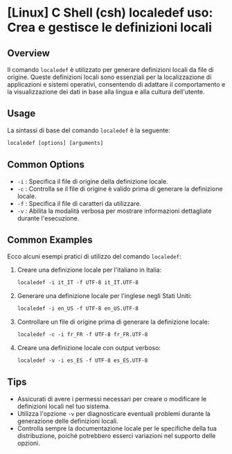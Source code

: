# [Linux] C Shell (csh) localedef uso: Crea e gestisce le definizioni locali

## Overview
Il comando `localedef` è utilizzato per generare definizioni locali da file di origine. Queste definizioni locali sono essenziali per la localizzazione di applicazioni e sistemi operativi, consentendo di adattare il comportamento e la visualizzazione dei dati in base alla lingua e alla cultura dell'utente.

## Usage
La sintassi di base del comando `localedef` è la seguente:

```csh
localedef [options] [arguments]
```

## Common Options
- `-i` : Specifica il file di origine della definizione locale.
- `-c` : Controlla se il file di origine è valido prima di generare la definizione locale.
- `-f` : Specifica il file di caratteri da utilizzare.
- `-v` : Abilita la modalità verbosa per mostrare informazioni dettagliate durante l'esecuzione.

## Common Examples
Ecco alcuni esempi pratici di utilizzo del comando `localedef`:

1. Creare una definizione locale per l'italiano in Italia:

   ```csh
   localedef -i it_IT -f UTF-8 it_IT.UTF-8
   ```

2. Generare una definizione locale per l'inglese negli Stati Uniti:

   ```csh
   localedef -i en_US -f UTF-8 en_US.UTF-8
   ```

3. Controllare un file di origine prima di generare la definizione locale:

   ```csh
   localedef -c -i fr_FR -f UTF-8 fr_FR.UTF-8
   ```

4. Creare una definizione locale con output verboso:

   ```csh
   localedef -v -i es_ES -f UTF-8 es_ES.UTF-8
   ```

## Tips
- Assicurati di avere i permessi necessari per creare o modificare le definizioni locali nel tuo sistema.
- Utilizza l'opzione `-v` per diagnosticare eventuali problemi durante la generazione delle definizioni locali.
- Controlla sempre la documentazione locale per le specifiche della tua distribuzione, poiché potrebbero esserci variazioni nel supporto delle opzioni.
